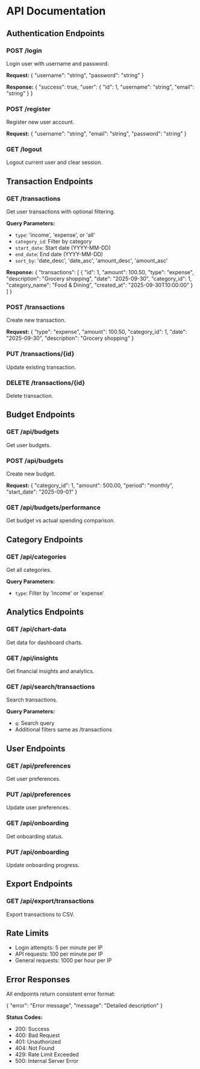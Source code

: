 # API Documentation

## Authentication Endpoints

### POST /login
Login user with username and password.

**Request:**
{
"username": "string",
"password": "string"
}



**Response:**
{
"success": true,
"user": {
"id": 1,
"username": "string",
"email": "string"
}
}



### POST /register
Register new user account.

**Request:**
{
"username": "string",
"email": "string",
"password": "string"
}



### GET /logout
Logout current user and clear session.

## Transaction Endpoints

### GET /transactions
Get user transactions with optional filtering.

**Query Parameters:**
- `type`: 'income', 'expense', or 'all'
- `category_id`: Filter by category
- `start_date`: Start date (YYYY-MM-DD)
- `end_date`: End date (YYYY-MM-DD)
- `sort_by`: 'date_desc', 'date_asc', 'amount_desc', 'amount_asc'

**Response:**
{
"transactions": [
{
"id": 1,
"amount": 100.50,
"type": "expense",
"description": "Grocery shopping",
"date": "2025-09-30",
"category_id": 1,
"category_name": "Food & Dining",
"created_at": "2025-09-30T10:00:00"
}
]
}



### POST /transactions
Create new transaction.

**Request:**
{
"type": "expense",
"amount": 100.50,
"category_id": 1,
"date": "2025-09-30",
"description": "Grocery shopping"
}



### PUT /transactions/{id}
Update existing transaction.

### DELETE /transactions/{id}
Delete transaction.

## Budget Endpoints

### GET /api/budgets
Get user budgets.

### POST /api/budgets
Create new budget.

**Request:**
{
"category_id": 1,
"amount": 500.00,
"period": "monthly",
"start_date": "2025-09-01"
}


### GET /api/budgets/performance
Get budget vs actual spending comparison.

## Category Endpoints

### GET /api/categories
Get all categories.

**Query Parameters:**
- `type`: Filter by 'income' or 'expense'

## Analytics Endpoints

### GET /api/chart-data
Get data for dashboard charts.

### GET /api/insights
Get financial insights and analytics.

### GET /api/search/transactions
Search transactions.

**Query Parameters:**
- `q`: Search query
- Additional filters same as /transactions

## User Endpoints

### GET /api/preferences
Get user preferences.

### PUT /api/preferences
Update user preferences.

### GET /api/onboarding
Get onboarding status.

### PUT /api/onboarding
Update onboarding progress.

## Export Endpoints

### GET /api/export/transactions
Export transactions to CSV.

## Rate Limits

- Login attempts: 5 per minute per IP
- API requests: 100 per minute per IP
- General requests: 1000 per hour per IP

## Error Responses

All endpoints return consistent error format:

{
"error": "Error message",
"message": "Detailed description"
}


**Status Codes:**
- 200: Success
- 400: Bad Request
- 401: Unauthorized
- 404: Not Found
- 429: Rate Limit Exceeded
- 500: Internal Server Error
